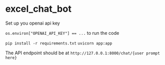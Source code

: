 # excel_chat_bot

Set up you openai api key

```os.environ["OPENAI_API_KEY"] == ...```
to run the code

```pip install -r requirements.txt```
```uvicorn app:app```

The API endpoint should be at ```http://127.0.0.1:8000/chat/{user prompt here}```